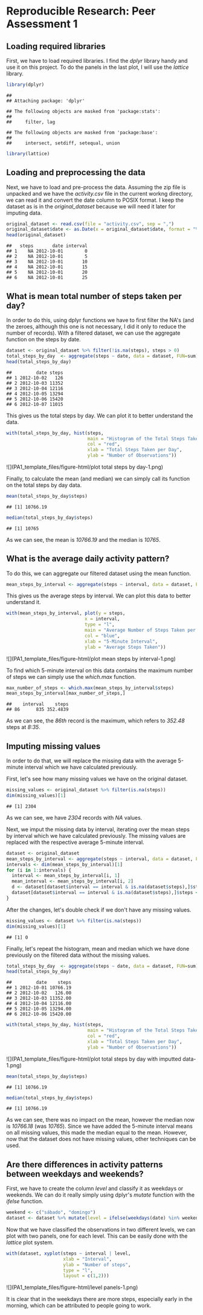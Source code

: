 # Reproducible Research: Peer Assessment 1

## Loading required libraries

First, we have to load required libraries. I find the *dplyr* library handy and use it on this project. To do the panels in the last plot, I will use the *lattice* library.


```r
library(dplyr)
```

```
## 
## Attaching package: 'dplyr'
```

```
## The following objects are masked from 'package:stats':
## 
##     filter, lag
```

```
## The following objects are masked from 'package:base':
## 
##     intersect, setdiff, setequal, union
```

```r
library(lattice)
```

## Loading and preprocessing the data

Next, we have to load and pre-process the data. Assuming the zip file is unpacked and we have the *activity.csv* file in the current workng directory, we can read it and convert the date column to POSIX format. I keep the dataset as is in the *original_dataset* because we will need it later for imputing data.


```r
original_dataset <- read.csv(file = "activity.csv", sep = ",")
original_dataset$date <- as.Date(x = original_dataset$date, format = "%Y-%m-%d")
head(original_dataset)
```

```
##   steps       date interval
## 1    NA 2012-10-01        0
## 2    NA 2012-10-01        5
## 3    NA 2012-10-01       10
## 4    NA 2012-10-01       15
## 5    NA 2012-10-01       20
## 6    NA 2012-10-01       25
```

## What is mean total number of steps taken per day?

In order to do this, using dplyr functions we have to first filter the NA's (and the zeroes, although this one is not necessary, I did it only to reduce the number of records).
With a filtered dataset, we can use the aggregate function on the steps by date. 


```r
dataset <- original_dataset %>% filter(!is.na(steps), steps > 0)
total_steps_by_day  <- aggregate(steps ~ date, data = dataset, FUN=sum)
head(total_steps_by_day)
```

```
##         date steps
## 1 2012-10-02   126
## 2 2012-10-03 11352
## 3 2012-10-04 12116
## 4 2012-10-05 13294
## 5 2012-10-06 15420
## 6 2012-10-07 11015
```

This gives us the total steps by day. We can plot it to better understand the data.


```r
with(total_steps_by_day, hist(steps,
                              main = "Histogram of the Total Steps Taken per Day", 
                              col = "red", 
                              xlab = "Total Steps Taken per Day",
                              ylab = "Number of Observations"))
```

![](PA1_template_files/figure-html/plot total steps by day-1.png)<!-- -->

Finally, to calculate the mean (and median) we can simply call its function on the total steps by day data.


```r
mean(total_steps_by_day$steps)
```

```
## [1] 10766.19
```

```r
median(total_steps_by_day$steps)
```

```
## [1] 10765
```

As we can see, the mean is *10766.19* and the median is *10765*.

## What is the average daily activity pattern?

To do this, we can aggregate our filtered dataset using the mean function.


```r
mean_steps_by_interval <- aggregate(steps ~ interval, data = dataset, FUN=mean)
```

This gives us the average steps by interval. We can plot this data to better understand it.


```r
with(mean_steps_by_interval, plot(y = steps, 
                             x = interval,
                             type = "l",
                             main = "Average Number of Steps Taken per 5-Minute Interval", 
                             col = "blue", 
                             xlab = "5-Minute Interval",
                             ylab = "Average Steps Taken"))
```

![](PA1_template_files/figure-html/plot mean steps by interval-1.png)<!-- -->

To find which 5-minute interval on this data contains the maximum number of steps we can simply use the *which.max* function.                             


```r
max_number_of_steps <- which.max(mean_steps_by_interval$steps)
mean_steps_by_interval[max_number_of_steps,]
```

```
##    interval    steps
## 86      835 352.4839
```

As we can see, the *86th* record is the maximum, which refers to *352.48* steps at *8:35*.

## Imputing missing values

In order to do that, we will replace the missing data with the average 5-minute interval which we have calculated previously.

First, let's see how many missing values we have on the original dataset.


```r
missing_values <- original_dataset %>% filter(is.na(steps))
dim(missing_values)[1]
```

```
## [1] 2304
```

As we can see, we have *2304* records with *NA* values.

Next, we imput the missing data by interval, iterating over the mean steps by interval which we have calculated previously. The missing values are replaced with the respective average 5-minute interval.


```r
dataset <- original_dataset
mean_steps_by_interval <- aggregate(steps ~ interval, data = dataset, FUN=mean)
intervals <- dim(mean_steps_by_interval)[1]
for (i in 1:intervals) {
  interval <- mean_steps_by_interval[i, 1]
  mean_interval <- mean_steps_by_interval[i, 2]
  d <- dataset[dataset$interval == interval & is.na(dataset$steps),]$steps
  dataset[dataset$interval == interval & is.na(dataset$steps),]$steps <- rep(mean_interval, length(d))    
}
```

After the changes, let's double check if we don't have any missing values.


```r
missing_values <- dataset %>% filter(is.na(steps))
dim(missing_values)[1]
```

```
## [1] 0
```

Finally, let's repeat the histogram, mean and median which we have done previously on the filtered data without the missing values.


```r
total_steps_by_day  <- aggregate(steps ~ date, data = dataset, FUN=sum)
head(total_steps_by_day)
```

```
##         date    steps
## 1 2012-10-01 10766.19
## 2 2012-10-02   126.00
## 3 2012-10-03 11352.00
## 4 2012-10-04 12116.00
## 5 2012-10-05 13294.00
## 6 2012-10-06 15420.00
```


```r
with(total_steps_by_day, hist(steps,
                              main = "Histogram of the Total Steps Taken per Day with Imputted Data", 
                              col = "red", 
                              xlab = "Total Steps Taken per Day",
                              ylab = "Number of Observations"))
```

![](PA1_template_files/figure-html/plot total steps by day with imputted data-1.png)<!-- -->


```r
mean(total_steps_by_day$steps)
```

```
## [1] 10766.19
```

```r
median(total_steps_by_day$steps)
```

```
## [1] 10766.19
```

As we can see, there was no impact on the mean, however the median now is *10766.18* (was *10765*). Since we have added the 5-minute interval means on all missing values, this made the median equal to the mean. However, now that the dataset does not have missing values, other techniques can be used.

## Are there differences in activity patterns between weekdays and weekends?

First, we have to create the column *level* and classify it as weekdays or weekends. We can do it really simply using dplyr's *mutate* function with the *ifelse* function.


```r
weekend <- c("sábado", "domingo")
dataset <- dataset %>% mutate(level = ifelse(weekdays(date) %in% weekend, "weekend", "weekday"))
```

Now that we have classified the observations in two different levels, we can plot with two panels, one for each level. This can be easily done with the *lattice* plot system.


```r
with(dataset, xyplot(steps ~ interval | level,
                     xlab = "Interval",
                     ylab = "Number of steps",
                     type = "l",
                     layout = c(1,2)))
```

![](PA1_template_files/figure-html/level panels-1.png)<!-- -->

It is clear that in the weekdays there are more steps, especially early in the morning, which can be attributed to people going to work.
